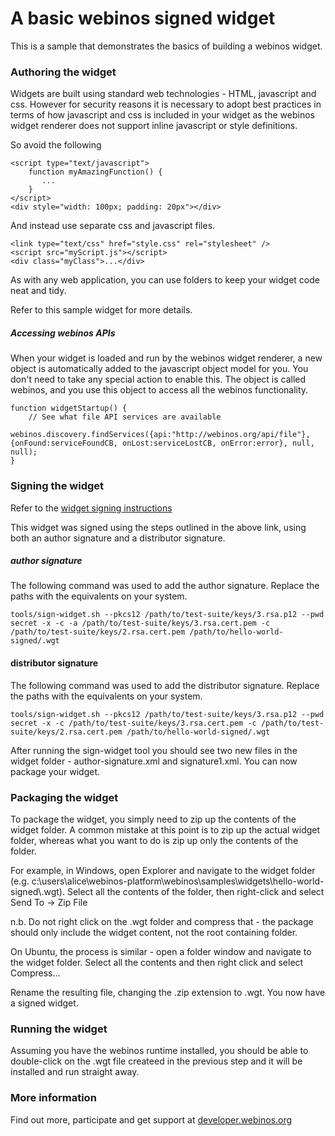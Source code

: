 
A basic webinos signed widget
===

This is a sample that demonstrates the basics of building a webinos widget.

### Authoring the widget

Widgets are built using standard web technologies - HTML, javascript and css. However for security reasons it is necessary to adopt best practices in terms of how javascript and css is included in your widget as the webinos widget renderer does not support inline javascript or style definitions.

So avoid the following

    <script type="text/javascript">
        function myAmazingFunction() {
           ...
        }
    </script>
    <div style="width: 100px; padding: 20px"></div>

And instead use separate css and javascript files.

    <link type="text/css" href="style.css" rel="stylesheet" />
    <script src="myScript.js"></script>
    <div class="myClass">...</div>

As with any web application, you can use folders to keep your widget code neat and tidy.

Refer to this sample widget for more details.

##### Accessing webinos APIs

When your widget is loaded and run by the webinos widget renderer, a new object is automatically added to the javascript object model for you. You don't need to take any special action to enable this. The object is called webinos, and you use this object to access all the webinos functionality.

    function widgetStartup() {
        // See what file API services are available
        webinos.discovery.findServices({api:"http://webinos.org/api/file"},{onFound:serviceFoundCB, onLost:serviceLostCB, onError:error}, null, null);
    }

### Signing the widget

Refer to the [widget signing instructions](https://developer.webinos.org/widget-signing-and-verification-tools)

This widget was signed using the steps outlined in the above link, using both an author signature and a distributor signature.

##### author signature

The following command was used to add the author signature. Replace the paths with the equivalents on your system.

    tools/sign-widget.sh --pkcs12 /path/to/test-suite/keys/3.rsa.p12 --pwd secret -x -c -a /path/to/test-suite/keys/3.rsa.cert.pem -c /path/to/test-suite/keys/2.rsa.cert.pem /path/to/hello-world-signed/.wgt

#### distributor signature

The following command was used to add the distributor signature. Replace the paths with the equivalents on your system.

    tools/sign-widget.sh --pkcs12 /path/to/test-suite/keys/3.rsa.p12 --pwd secret -x -c /path/to/test-suite/keys/3.rsa.cert.pem -c /path/to/test-suite/keys/2.rsa.cert.pem /path/to/hello-world-signed/.wgt

After running the sign-widget tool you should see two new files in the widget folder - author-signature.xml and signature1.xml. You can now package your widget.

### Packaging the widget

To package the widget, you simply need to zip up the contents of the widget folder. A common mistake at this point is to zip up the actual widget folder, whereas what you want to do is zip up only the contents of the folder.

For example, in Windows, open Explorer and navigate to the widget folder (e.g. c:\users\alice\webinos-platform\webinos\samples\widgets\hello-world-signed\\.wgt). Select all the contents of the folder, then right-click and select Send To -> Zip File

n.b. Do not right click on the .wgt folder and compress that - the package should only include the widget content, not the root containing folder.

On Ubuntu, the process is similar - open a folder window and navigate to the widget folder. Select all the contents and then right click and select Compress...

Rename the resulting file, changing the .zip extension to .wgt. You now have a signed widget.

### Running the widget

Assuming you have the webinos runtime installed, you should be able to double-click on the .wgt file createed in the previous step and it will be installed and run straight away.

### More information

Find out more, participate and get support at [developer.webinos.org](http://developer.webinos.org)
